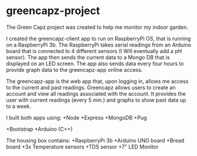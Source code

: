 # greencapz-project

The Green Capz project was created to help me monitor my indoor garden.

I created the greencapz-client app to run on RaspberryPi OS, that is
running on a RaspberryPi 3b.  The RaspberryPi takes serial readings 
from an Arduino board that is connected to 4 different sensors (I Will
eventually add a pH sensor).  The app then sends the current data to
a Mongo DB that is displayed on an LED screen.  The app also sends
data every four hours to provide graph data to the greencapz-app
online access.  

The greencapz-app is the web app that, upon logging in, allows me access
to the current and past readings. Greencapz allows users to create an
account and view all readings associated with the account. It provides
the user with current readings (every 5 min.) and graphs to show past
data up to a week. 

I built both apps using:
+Node
+Express
+MongoDB
+Pug

+Bootstrap
+Arduino (C++)

The housing box contains:
+RaspberryPi 3b
+Arduino UNO board
+Bread board
+3x Temperature sensors
+TDS sensor
+7" LED Monitor

